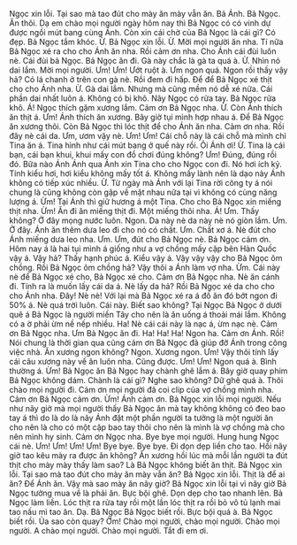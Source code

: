 Ngọc xin lỗi. Tại sao mà tao đút cho mày ăn mày vẫn ăn. Bả Ánh. Bả Ngọc. Ăn thôi. Dạ em chào mọi người ngày hôm nay thì Bả Ngọc có có vinh dự được ngồi mút bang cùng Ánh. Còn xin cái chờ của Bả Ngọc là cái gì? Có đẹp. Bả Ngọc tắm khóc. Ừ. Bả Ngọc xin lỗi. Ừ. Mời mọi người ăn nha. Tí nữa Bả Ngọc xé ra cho cho Ánh ăn nha. Rồi cảm ơn nha. Cho Ánh cái đùi luôn nè. Cái đùi bả Ngọc. Bả Ngọc ăn đi. Gà này chắc là gà ta quá à. Ừ. Nhìn nó dai lắm. Mời mọi người. Ưm! Ưm! Ướt ruột à. Ưm ngon quá. Ngon rồi thấy vậy hả? Có lá chanh ở trên con gà nè. Rồi đem đi hấp. Để để Bả Ngọc xé thịt cho cho Ánh nha. Ừ. Gà dai lắm. Nhưng mà cũng mềm nó dễ xé nữa. Cái phần dai nhất luôn á. Không có bị khô. Nãy Ngọc có rửa tay. Bả Ngọc rửa khô. Á! Ngọc thích gặm xương lắm. Cảm ơn Bả Ngọc nha. Ừ. Còn Ánh thích ăn thịt á. Ưm! Ánh thích ăn xương. Bây giờ tụi mình hợp nhau á. Để Bả Ngọc ăn xương thôi. Còn Bả Ngọc thì lóc thịt để cho Ánh ăn nha. Cảm ơn nha. Rồi đây nè cái da. Ưm, ươm vậy nè. Ưm! Ưm! Cái chỗ này là cái chỗ mà mình chỉ Tina ăn á. Tina hình như cái mút bang ở quế này rồi. Ôi Ánh ơi! Ừ. Tina là cái bạn, cái bạn khui, khui mấy con đồ chơi đúng không? Ưm! Đúng, đúng rồi đó. Bữa nào Ánh Ánh qua Ánh xin Tina cho cho Ngọc con đi. Nó hơi ích kỷ. Tính kiểu hơi, hơi kiểu không mấy tốt á. Không mấy lành nên là dạo này Ánh không có tiếp xúc nhiều. Ừ. Từ ngày mà Ánh với lại Tina rời công ty á nói chung là cũng không còn gặp về mặt nhau nữa tại vì không có cùng năng lượng á. Ừm! Tại Ánh thì giữ hương á một Tina. Cho cho Bả Ngọc xin miếng thịt nha. Ừm! Ăn đi ăn miếng thịt đi. Một miếng thôi nha. Á! Ưm. Thấy không? Ở đây mọng nước luôn. Ngon. Da này nè da này nè nó giòn lắm. Ưm. Ở đây. Ánh ăn thêm dưa leo đi cho nó có chất. Ưm. Chất xơ á. Nè đút cho Ánh miếng dưa leo nha. Ưm. Ưm, đút cho Bả Ngọc nè. Bả Ngọc cảm ơn. Hôm nay á là hai tụi mình á giống như a vợ chồng mấy cặp bên Hàn Quốc vậy á. Vậy hả? Thấy hạnh phúc á. Kiểu vậy á. Vậy vậy vậy cho Bả Ngọc ôm chồng. Rồi Bả Ngọc ôm chồng hả? Vậy thôi a Ánh làm vợ nha. Ừm. Cái này nè để Bả Ngọc xé cho, Bả Ngọc xé cho. Cảm ơn Bả Ngọc nha. Nè ăn cánh đi. Tính ra là muốn lấy cái da á. Nè lấy da hả? Rồi Bả Ngọc xé da cho cho cho Ánh nha. Đây! Nè nè! Với lại mà Bả Ngọc xé ra á đồ ăn đó bớt ngon đi 50% á. Nè quá trời luôn. Cái này. Biết sao không? Tại Ngọc Bả Ngọc ở dưới quê á Bả Ngọc là người miền Tây cho nên là ăn uống á thoải mái lắm. Không có a ờ phải ừm nề nếp nhiều. Ha! Nè cái cái này là nạc á, ừm nạc nè. Cảm ơn Bả Ngọc nha. Ưm Bả Ngọc ăn đi. Ha! Ha! Ha! Ngon ha. Cảm ơn Ánh. Rồi! Nói chung là thời gian qua cũng cảm ơn Bả Ngọc đã giúp đỡ Ánh trong công việc nhà. Ăn xương ngon không? Ngon. Xương ngon. Ưm! Vậy thôi tính lấy cái câu xương này về ăn luôn nha. Cũng được. Ưm! Ưm! Ngon quá à. Bình thường á. Ừm! Bả Ngọc ăn Bả Ngọc hay chành ghê lắm á. Bây giờ quay phim Bả Ngọc không dám. Chành là cái gì? Nghe sao không? Dữ ghê quá à. Thôi chào mọi người đi. Cảm ơn mọi người đã coi clip của vợ chồng mình nha. Cảm ơn Bả Ngọc cảm ơn. Ừm! Ánh cảm ơn. Bả Ngọc xin lỗi mọi người. Nếu như nãy giờ mà mọi người thấy Bả Ngọc ăn mà tay không không có đeo bao tay á thì do là do là nãy Ánh đặt một phần người ta tưởng là một người ăn cho nên là cho có một cặp bao tay thôi cho nên là mình là vợ chồng mà cho nên mình hy sinh. Cảm ơn Ngọc nha. Bye bye mọi người. Hung hung Ngọc cái nè. Ưm! Ưm! Ưm! Ưm! Bye bye. Bye bye. Đi dọn dẹp liền cho tao. Hồi nãy giờ tao kêu mày ra được ăn không? Ăn xương hồi lúc mà mỗi lần người ta đút thịt cho mày mày thấy làm sao? Là Bả Ngọc không biết ăn thịt. Bả Ngọc xin lỗi. Tại sao mà tao đút cho mày ăn mày vẫn ăn? Bả Ngọc xin lỗi. Thịt là để ai ăn? Để Ánh ăn. Vậy mà sao mày ăn nãy giờ? Bả Ngọc xin lỗi tại vì nãy giờ Bả Ngọc tưởng mua về là phải ăn. Bực bội ghê. Dọn dẹp cho tao nhanh lên. Bả Ngọc làm liền. Lóc thịt ra rửa tay rồi một lần lóc thịt ra rồi bỏ vô tủ lạnh mai tao nấu mì tao ăn. Dạ. Bả Ngọc Bả Ngọc biết rồi. Bực bội quá à. Bả Ngọc biết rồi. Ủa sao còn quay? Ờm! Chào mọi người, chào mọi người. Chào mọi người. A chào mọi người. Chào mọi người. Tắt đi em ơi.